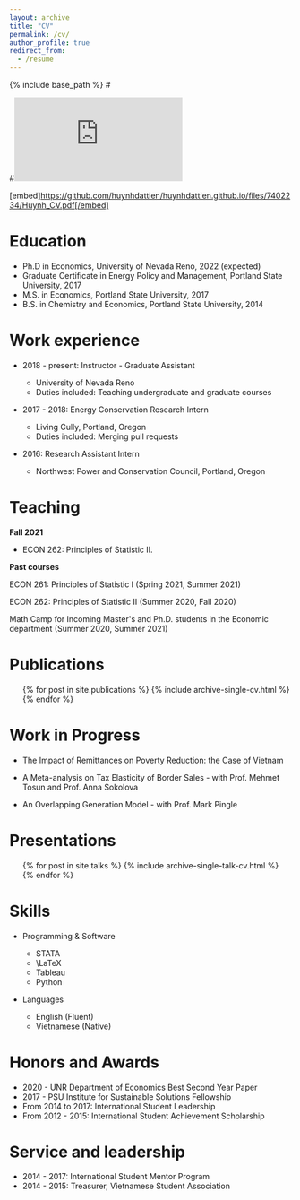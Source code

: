 ```yaml
---
layout: archive
title: "CV"
permalink: /cv/
author_profile: true
redirect_from:
  - /resume
---
```


{% include base_path %}
#<a href="files/7402234/Huynh_CV.pdf" class="image fit"><img src="images/marr_pic.jpg" alt=""></a>

#<embed src="https://github.com/huynhdattien/huynhdattien.github.io/files/7402234/Huynh_CV.pdf" type="application/pdf" />

[embed]https://github.com/huynhdattien/huynhdattien.github.io/files/7402234/Huynh_CV.pdf[/embed]

Education
======
* Ph.D in Economics, University of Nevada Reno, 2022 (expected)
* Graduate Certificate in Energy Policy and Management, Portland State University, 2017
* M.S. in Economics, Portland State University, 2017
* B.S. in Chemistry and Economics, Portland State University, 2014

Work experience
======
* 2018 - present: Instructor - Graduate Assistant
  * University of Nevada Reno
  * Duties included: Teaching undergraduate and graduate courses

* 2017 - 2018: Energy Conservation Research Intern
  * Living Cully, Portland, Oregon
  * Duties included: Merging pull requests

* 2016: Research Assistant Intern
  * Northwest Power and Conservation Council, Portland, Oregon 

Teaching
======
**Fall 2021**

* ECON 262: Principles of Statistic II. 

**Past courses**

ECON 261: Principles of Statistic I (Spring 2021, Summer 2021)

ECON 262: Principles of Statistic II (Summer 2020, Fall 2020)

Math Camp for Incoming Master's and Ph.D. students in the Economic department (Summer 2020, Summer 2021)  

Publications
======
  <ul>{% for post in site.publications %}
    {% include archive-single-cv.html %}
  {% endfor %}</ul>

**Work in Progress**
======
* The Impact of Remittances on Poverty Reduction: the Case of Vietnam

* A Meta-analysis on Tax Elasticity of Border Sales - with Prof. Mehmet Tosun and Prof. Anna Sokolova

* An Overlapping Generation Model - with Prof. Mark Pingle
  
Presentations
======
  <ul>{% for post in site.talks %}
    {% include archive-single-talk-cv.html %}
  {% endfor %}</ul>
  
Skills
======
* Programming & Software
  * STATA
  * \LaTeX
  * Tableau
  * Python

* Languages
  * English (Fluent)
  * Vietnamese (Native)
  
Honors and Awards
======
  * 2020 - UNR Department of Economics Best Second Year Paper
  * 2017 - PSU Institute for Sustainable Solutions Fellowship
  * From 2014 to 2017: International Student Leadership
  * From 2012 - 2015: International Student Achievement Scholarship
  
Service and leadership
======
* 2014 - 2017: International Student Mentor Program
* 2014 - 2015: Treasurer, Vietnamese Student Association
